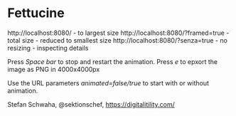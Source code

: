 # Fettucine

http://localhost:8080/ - to largest size
http://localhost:8080/?framed=true - total size - reduced to smallest size
http://localhost:8080/?senza=true - no resizing - inspecting details

Press *Space bar* to stop and restart the animation.
Press *e* to epxort the image as PNG in 4000x4000px

Use the URL parameters *animated=false/true* to start with or without animation.

Stefan Schwaha, @sektionschef, https://digitalitility.com/
